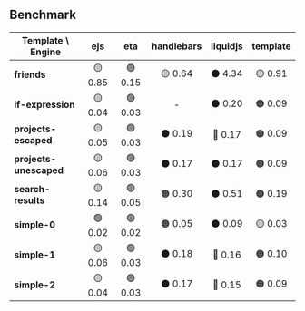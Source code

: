 ## Benchmark

| Template \ Engine | ejs | eta | handlebars | liquidjs | template |
|-------------------|:--------:|:--------:|:--------:|:--------:|:--------:|
| **friends** | 🟡 0.85 | 🟢 0.15 | 🟡 0.64 | ⚫ 4.34 | 🟡 0.91 |
| **if-expression** | 🟡 0.04 | 🟢 0.03 | - | ⚫ 0.20 | 🟠 0.09 |
| **projects-escaped** | 🟡 0.05 | 🟢 0.03 | ⚫ 0.19 | 🔴 0.17 | 🟠 0.09 |
| **projects-unescaped** | 🟡 0.06 | 🟢 0.03 | ⚫ 0.17 | ⚫ 0.17 | 🟠 0.09 |
| **search-results** | 🟡 0.14 | 🟢 0.05 | 🟠 0.30 | ⚫ 0.51 | 🟠 0.19 |
| **simple-0** | 🟢 0.02 | 🟢 0.02 | 🟠 0.05 | ⚫ 0.09 | 🟡 0.03 |
| **simple-1** | 🟡 0.06 | 🟢 0.03 | ⚫ 0.18 | 🔴 0.16 | 🟠 0.10 |
| **simple-2** | 🟡 0.04 | 🟢 0.03 | ⚫ 0.17 | 🔴 0.15 | 🟠 0.09 |
